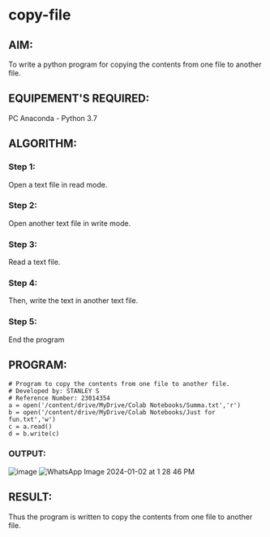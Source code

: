 # copy-file
## AIM:
To write a python program for copying the contents from one file to another file.
## EQUIPEMENT'S REQUIRED: 
PC
Anaconda - Python 3.7
## ALGORITHM: 
### Step 1:
Open a text file in read mode.
### Step 2:
Open another text file in write mode.
### Step 3:
Read a text file.
### Step 4:
Then, write the text in another text file.
### Step 5:
End the program

## PROGRAM:
```
# Program to copy the contents from one file to another file.
# Developed by: STANLEY S
# Reference Number: 23014354
a = open('/content/drive/MyDrive/Colab Notebooks/Summa.txt','r')
b = open('/content/drive/MyDrive/Colab Notebooks/Just for fun.txt','w')
c = a.read()
d = b.write(c)
```
### OUTPUT:
![image](https://github.com/STANLEY-13/copy-file/assets/148198816/240ddfca-0cd6-4d77-8cb7-0f5b7234bb83)
![WhatsApp Image 2024-01-02 at 1 28 46 PM](https://github.com/STANLEY-13/copy-file/assets/148198816/fc848bf1-6de8-479e-885d-40d88e2aa691)



## RESULT:
Thus the program is written to copy the contents from one file to another file.
